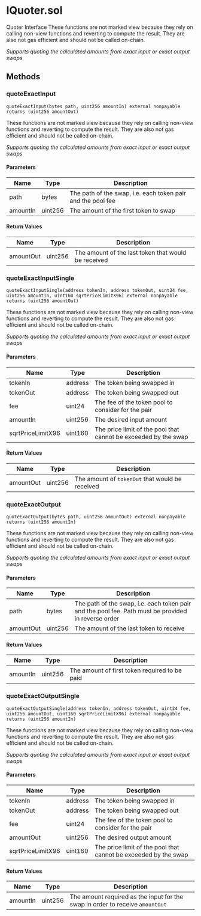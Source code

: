
# IQuoter.sol

    
Quoter Interface
These functions are not marked view because they rely on calling non-view functions and reverting to compute the result. They are also not gas efficient and should not be called on-chain.

    
*Supports quoting the calculated amounts from exact input or exact output swaps*
## Methods
### quoteExactInput
```solidity
quoteExactInput(bytes path, uint256 amountIn) external nonpayable returns (uint256 amountOut)
```

            
These functions are not marked view because they rely on calling non-view functions and reverting to compute the result. They are also not gas efficient and should not be called on-chain.

            
*Supports quoting the calculated amounts from exact input or exact output swaps*
#### Parameters

| Name | Type | Description |
|---|---|---|
| path | bytes | The path of the swap, i.e. each token pair and the pool fee |
| amountIn | uint256 | The amount of the first token to swap |

#### Return Values

| Name | Type | Description |
|---|---|---|
| amountOut | uint256 | The amount of the last token that would be received |

### quoteExactInputSingle
```solidity
quoteExactInputSingle(address tokenIn, address tokenOut, uint24 fee, uint256 amountIn, uint160 sqrtPriceLimitX96) external nonpayable returns (uint256 amountOut)
```

            
These functions are not marked view because they rely on calling non-view functions and reverting to compute the result. They are also not gas efficient and should not be called on-chain.

            
*Supports quoting the calculated amounts from exact input or exact output swaps*
#### Parameters

| Name | Type | Description |
|---|---|---|
| tokenIn | address | The token being swapped in |
| tokenOut | address | The token being swapped out |
| fee | uint24 | The fee of the token pool to consider for the pair |
| amountIn | uint256 | The desired input amount |
| sqrtPriceLimitX96 | uint160 | The price limit of the pool that cannot be exceeded by the swap |

#### Return Values

| Name | Type | Description |
|---|---|---|
| amountOut | uint256 | The amount of `tokenOut` that would be received |

### quoteExactOutput
```solidity
quoteExactOutput(bytes path, uint256 amountOut) external nonpayable returns (uint256 amountIn)
```

            
These functions are not marked view because they rely on calling non-view functions and reverting to compute the result. They are also not gas efficient and should not be called on-chain.

            
*Supports quoting the calculated amounts from exact input or exact output swaps*
#### Parameters

| Name | Type | Description |
|---|---|---|
| path | bytes | The path of the swap, i.e. each token pair and the pool fee. Path must be provided in reverse order |
| amountOut | uint256 | The amount of the last token to receive |

#### Return Values

| Name | Type | Description |
|---|---|---|
| amountIn | uint256 | The amount of first token required to be paid |

### quoteExactOutputSingle
```solidity
quoteExactOutputSingle(address tokenIn, address tokenOut, uint24 fee, uint256 amountOut, uint160 sqrtPriceLimitX96) external nonpayable returns (uint256 amountIn)
```

            
These functions are not marked view because they rely on calling non-view functions and reverting to compute the result. They are also not gas efficient and should not be called on-chain.

            
*Supports quoting the calculated amounts from exact input or exact output swaps*
#### Parameters

| Name | Type | Description |
|---|---|---|
| tokenIn | address | The token being swapped in |
| tokenOut | address | The token being swapped out |
| fee | uint24 | The fee of the token pool to consider for the pair |
| amountOut | uint256 | The desired output amount |
| sqrtPriceLimitX96 | uint160 | The price limit of the pool that cannot be exceeded by the swap |

#### Return Values

| Name | Type | Description |
|---|---|---|
| amountIn | uint256 | The amount required as the input for the swap in order to receive `amountOut` |


